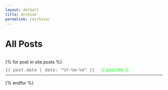 ```yaml
---
layout: default
title: Archive
permalink: /archive/
---
```


# All Posts

<div class="posts-archive">
  {% for post in site.posts %}
    <div class="post-item">
      <span class="post-date">{{ post.date | date: "%Y-%m-%d" }}</span>
      <a href="{{ post.url | relative_url }}" class="post-link">{{ post.title }}</a>
    </div>
  {% endfor %}
</div>

<style>
.posts-archive {
  margin-top: 2rem;
}

.post-item {
  margin-bottom: 1rem;
  padding: 0.5rem 0;
  border-bottom: 1px solid #333;
}

.post-date {
  color: #666;
  font-family: monospace;
  margin-right: 1rem;
}

.post-link {
  color: #00ff00;
  text-decoration: none;
}

.post-link:hover {
  text-decoration: underline;
}
</style>
